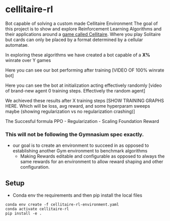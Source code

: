 # cellitaire-rl
Bot capable of solving a custom made Cellitaire Environment
The goal of this project is to show and explore Reinforcement Learning Algorithms and their applications around a [game called Cellitaire](link). Where you play Solitaire but cards can only be placed by a format determined by a cellular automatae. 

In exploring these algorithms we have created a bot capable of a **X%** winrate over Y games

Here you can see our bot performing after training
[VIDEO OF 100% winrate bot]


Here you can see the bot at initialization acting effectively randomly
[video of brand-new agent 0 training steps. Effectively the random agent]

We achieved these results after X training steps
[SHOW TRAINING GRAPHS HERE. Which will be loss, avg reward, and some hyperparam sweeps maybe (showing regularization vs no regularization crashing)]

The Succesful formula
PPO - Regularization - Scaling Foundation Reward


### This will not be following the Gymnasium spec exactly.
- our goal is to create an environment to succeed in as opposed to establishing another Gym environment to benchmark algorithms
    - Making Rewards editable and configurable as opposed to always the same rewards for an environment to allow reward shaping and other configuration.


## Setup

- Conda env the requirements and then pip install the local files

```
conda env create -f cellitaire-rl-environment.yaml
conda activate cellitaire-rl
pip install -e .
```